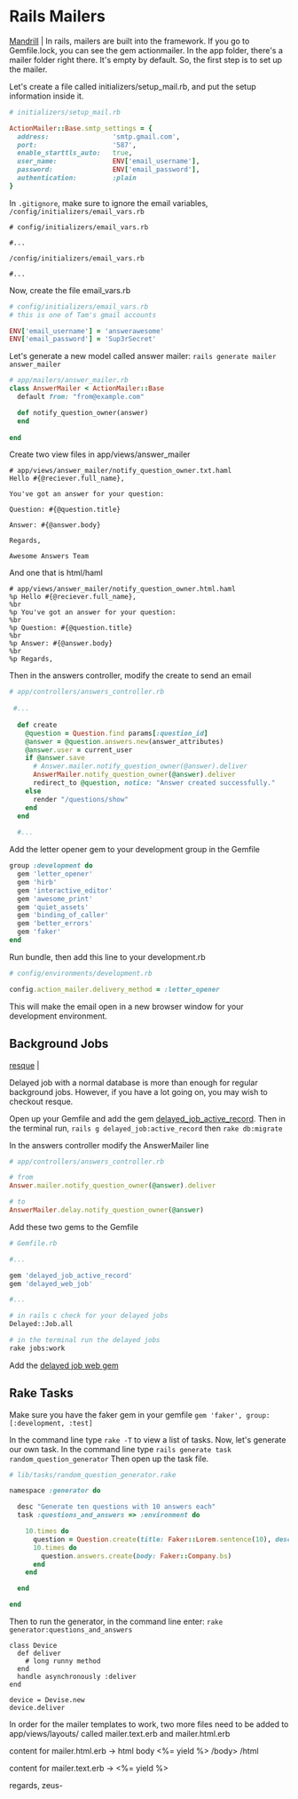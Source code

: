 # Rails Mailers  
[Mandrill](http://mandrill.com/) | 
In rails, mailers are built into the framework. If you go to Gemfile.lock, you can see the gem actionmailer. In the app folder, there's a mailer folder right there. It's empty by default. So, the first step is to set up the mailer.  
  
Let's create a file called initializers/setup_mail.rb, and put the setup information inside it.  
```ruby
# initializers/setup_mail.rb

ActionMailer::Base.smtp_settings = {
  address:                'smtp.gmail.com',
  port:                   '587',
  enable_starttls_auto:   true,
  user_name:              ENV['email_username'],
  password:               ENV['email_password'],
  authentication:         :plain
}
```  
In `.gitignore`, make sure to ignore the email variables, `/config/initializers/email_vars.rb`  
```.gitignore
# config/initializers/email_vars.rb

#...

/config/initializers/email_vars.rb

#...
```  
Now, create the file email_vars.rb  
```ruby
# config/initializers/email_vars.rb
# this is one of Tam's gmail accounts

ENV['email_username'] = 'answerawesome'
ENV['email_password'] = 'Sup3rSecret'
```  
Let's generate a new model called answer mailer:  `rails generate mailer answer_mailer`  
  
```ruby
# app/mailers/answer_mailer.rb
class AnswerMailer < ActionMailer::Base
  default from: "from@example.com"

  def notify_question_owner(answer)
  end
  
end
```  
Create two view files in app/views/answer_mailer  
```haml
# app/views/answer_mailer/notify_question_owner.txt.haml  
Hello #{@reciever.full_name},

You've got an answer for your question: 

Question: #{@question.title}

Answer: #{@answer.body}

Regards,

Awesome Answers Team
```  
And one that is html/haml  
```haml
# app/views/answer_mailer/notify_question_owner.html.haml 
%p Hello #{@reciever.full_name},
%br 
%p You've got an answer for your question: 
%br 
%p Question: #{@question.title}
%br 
%p Answer: #{@answer.body}
%br
%p Regards,
```  
Then in the answers controller, modify the create to send an email  
```ruby
# app/controllers/answers_controller.rb
 
 #...
 
  def create
    @question = Question.find params[:question_id]
    @answer = @question.answers.new(answer_attributes)
    @answer.user = current_user
    if @answer.save
      # Answer.mailer.notify_question_owner(@answer).deliver
      AnswerMailer.notify_question_owner(@answer).deliver
      redirect_to @question, notice: "Answer created successfully."
    else
      render "/questions/show"
    end
  end
  
  #...
```
Add the letter opener gem to your development group in the Gemfile
```ruby
group :development do
  gem 'letter_opener'
  gem 'hirb'
  gem 'interactive_editor'
  gem 'awesome_print'
  gem 'quiet_assets'
  gem 'binding_of_caller'
  gem 'better_errors'
  gem 'faker'
end
```  
Run bundle, then add this line to your development.rb
```ruby
# config/environments/development.rb

config.action_mailer.delivery_method = :letter_opener

```  
This will make the email open in a new browser window for your development environment.  
  
## Background Jobs  
[resque](https://github.com/resque/resque) |  
  
Delayed job with a normal database is more than enough for regular background jobs. However, if you have a lot going on, you may wish to checkout resque.  
  
Open up your Gemfile and add the gem [delayed_job_active_record](https://github.com/collectiveidea/delayed_job_active_record). Then in the terminal run, `rails g delayed_job:active_record` then `rake db:migrate`  
  
In the answers controller modify the AnswerMailer line  
```ruby
# app/controllers/answers_controller.rb

# from
Answer.mailer.notify_question_owner(@answer).deliver

# to
AnswerMailer.delay.notify_question_owner(@answer)

```  
Add these two gems to the Gemfile  
```ruby
# Gemfile.rb

#...

gem 'delayed_job_active_record'
gem 'delayed_web_job'

#...

```

```bash
# in rails c check for your delayed jobs
Delayed::Job.all

# in the terminal run the delayed jobs
rake jobs:work
```  
Add the [delayed job web gem](https://github.com/collectiveidea/delayed_job)  
  
## Rake Tasks  
  
Make sure you have the faker gem in your gemfile `gem 'faker', group: [:development, :test]`
  
In the command line type `rake -T` to view a list of tasks. Now, let's generate our own task. In the command line type `rails generate task random_question_generator` Then open up the task file.  
```rake
# lib/tasks/random_question_generator.rake

namespace :generator do

  desc "Generate ten questions with 10 answers each"
  task :questions_and_answers => :environment do

    10.times do
      question = Question.create(title: Faker::Lorem.sentence(10), description: Faker::Lorem.sentence(30))
      10.times do
        question.answers.create(body: Faker::Company.bs)
      end
    end

  end

end
```  
Then to run the generator, in the command line enter: `rake generator:questions_and_answers`  
  
```
class Device
  def deliver
    # long runny method
  end
  handle asynchronously :deliver
end

device = Devise.new
device.deliver
```


In order for the mailer templates to work, two more files need to be added to app/views/layouts/ called mailer.text.erb and mailer.html.erb

content for mailer.html.erb -> 
  html
    body
      <%= yield %>
    /body>
  /html
  
content for mailer.text.erb -> 
  <%= yield %>

regards, 
  zeus-
